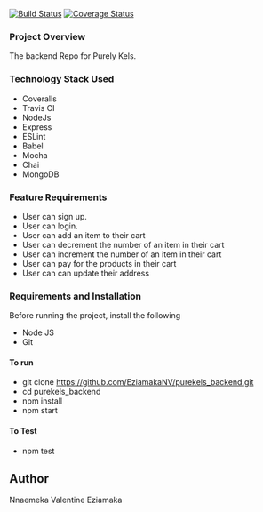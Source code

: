 [![Build Status](https://travis-ci.org/EziamakaNV/purekels_backend.svg?branch=develop)](https://travis-ci.org/EziamakaNV/purekels_backend) [![Coverage Status](https://coveralls.io/repos/github/EziamakaNV/purekels_backend/badge.svg?branch=develop)](https://coveralls.io/github/EziamakaNV/purekels_backend?branch=develop)

### Project Overview
The backend Repo for Purely Kels.

### Technology Stack Used
- Coveralls
- Travis CI
- NodeJs
- Express
- ESLint
- Babel
- Mocha
- Chai
- MongoDB

### Feature Requirements
- User can sign up.
- User can login.
- User can add an item to their cart
- User can decrement the number of an item in their cart
- User can increment the number of an item in their cart
- User can pay for the products in their cart
- User can can update their address

### Requirements and Installation
Before running the project, install the following
- Node JS
- Git

#### To run
- git clone https://github.com/EziamakaNV/purekels_backend.git
- cd purekels_backend
- npm install
- npm start

#### To Test
- npm test

## Author

Nnaemeka Valentine Eziamaka